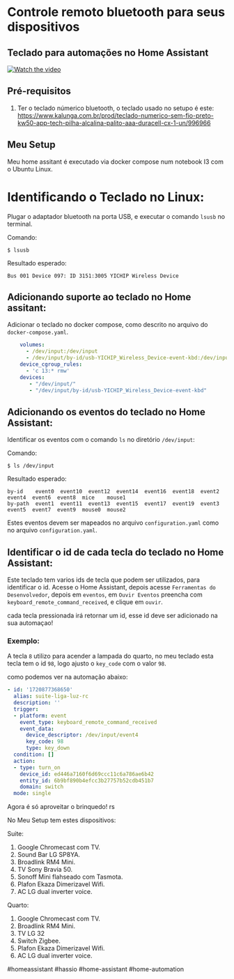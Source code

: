 # Controle remoto bluetooth para seus dispositivos

## Teclado para automações no Home Assistant

[![Watch the video](https://img.youtube.com/vi/YEhD1XRVwC0/0.jpg)](https://www.youtube.com/watch?v=YEhD1XRVwC0)

## Pré-requisitos

1. Ter o teclado númerico bluetooth, o teclado usado no setupo é este: https://www.kalunga.com.br/prod/teclado-numerico-sem-fio-preto-kw50-app-tech-pilha-alcalina-palito-aaa-duracell-cx-1-un/996966


## Meu Setup

Meu home assitant é executado via docker compose num notebook I3 com o Ubuntu Linux.

# Identificando o Teclado no Linux:

Plugar o adaptador bluetooth na porta USB, e executar o comando `lsusb` no terminal.

Comando:
```shell
$ lsusb
```

Resultado esperado:
```shell
Bus 001 Device 097: ID 3151:3005 YICHIP Wireless Device
```

## Adicionando suporte ao teclado no Home assitant:

Adicionar o teclado no docker compose, como descrito no arquivo do `docker-compose.yaml`.

```yaml 
    volumes:
      - /dev/input:/dev/input
      - /dev/input/by-id/usb-YICHIP_Wireless_Device-event-kbd:/dev/input/by-id/usb-YICHIP_Wireless_Device-event-kbd
    device_cgroup_rules:
      - 'c 13:* rmw'    
    devices:
       - "/dev/input/"   
       - "/dev/input/by-id/usb-YICHIP_Wireless_Device-event-kbd"   
```

## Adicionando os eventos do teclado no Home Assistant:

Identificar os eventos com o comando `ls` no diretório `/dev/input`:

Comando:
```shell
$ ls /dev/input
```

Resultado esperado:
```shell
by-id    event0  event10  event12  event14  event16  event18  event2  event4  event6  event8  mice    mouse1
by-path  event1  event11  event13  event15  event17  event19  event3  event5  event7  event9  mouse0  mouse2
```

Estes eventos devem ser mapeados no arquivo `configuration.yaml` como no arquivo `configuration.yaml`.

## Identificar o id de cada tecla do teclado no Home Assistant:

Este teclado tem varios ids de tecla que podem ser utilizados, para identificar o id.
Acesse o Home Assistant, depois acesse `Ferramentas do Desenvolvedor`, depois em `eventos`, em `Ouvir Eventos` preencha com `keyboard_remote_command_received`, e clique em `ouvir`.

cada tecla pressionada irá retornar um id, esse id deve ser adicionado na sua automaçao!

### Exemplo:

A tecla `8` utilizo para acender a lampada do quarto, no meu teclado esta tecla tem o id `98`, logo ajusto o `key_code` com o valor `98`. 

como podemos ver na automação abaixo:

```yaml
- id: '1720877368650'
  alias: suite-liga-luz-rc
  description: ''
  trigger:
  - platform: event
    event_type: keyboard_remote_command_received
    event_data:
      device_descriptor: /dev/input/event4
      key_code: 98
      type: key_down
  condition: []
  action:
  - type: turn_on
    device_id: ed446a7160f6d69ccc11c6a786ae6b42
    entity_id: 6b9bf890b4efcc3b27757b52cdb451b7
    domain: switch
  mode: single
  ```

Agora é só aproveitar o brinquedo! rs

No Meu Setup tem estes dispositivos:

Suite:
1. Google Chromecast com TV.
2. Sound Bar LG SP8YA.
3. Broadlink RM4 Mini.
4. TV Sony Bravia 50.
5. Sonoff Mini flahseado com Tasmota.
6. Plafon Ekaza Dimerizavel Wifi.
7. AC LG dual inverter voice.

Quarto:
1. Google Chromecast com TV.
2. Broadlink RM4 Mini.
3. TV LG 32
4. Switch Zigbee.
5. Plafon Ekaza Dimerizavel Wifi.
6. AC LG dual inverter voice.

#homeassistant #hassio #home-assistant #home-automation
